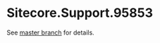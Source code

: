 # Sitecore.Support.95853

See [master branch](https://github.com/sitecoresupport/Sitecore.Support.95853) for details.